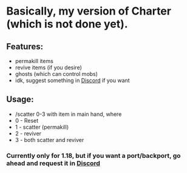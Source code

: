 # Basically, my version of Charter (which is not done yet).

## Features:
- permakill items
- revive items (if you desire)
- ghosts (which can control mobs)
- idk, suggest something in [Discord](https://discord.gg/egN2MaYQZu) if you want

## Usage:
- /scatter 0-3 with item in main hand, where
- 0 - Reset
- 1 - scatter (permakill)
- 2 - reviver
- 3 - both scatter and reviver

### Currently only for 1.18, but if you want a port/backport, go ahead and request it in [Discord](https://discord.gg/egN2MaYQZu)
